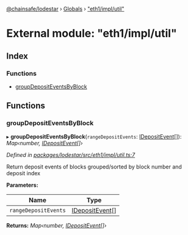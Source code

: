 [@chainsafe/lodestar](../README.md) › [Globals](../globals.md) › ["eth1/impl/util"](_eth1_impl_util_.md)

# External module: "eth1/impl/util"

## Index

### Functions

* [groupDepositEventsByBlock](_eth1_impl_util_.md#groupdepositeventsbyblock)

## Functions

###  groupDepositEventsByBlock

▸ **groupDepositEventsByBlock**(`rangeDepositEvents`: [IDepositEvent](../interfaces/_eth1_interface_.idepositevent.md)[]): *Map‹number, [IDepositEvent](../interfaces/_eth1_interface_.idepositevent.md)[]›*

*Defined in [packages/lodestar/src/eth1/impl/util.ts:7](https://github.com/ChainSafe/lodestar/blob/08fb27fc7/packages/lodestar/src/eth1/impl/util.ts#L7)*

Return deposit events of blocks grouped/sorted by block number and deposit index

**Parameters:**

Name | Type |
------ | ------ |
`rangeDepositEvents` | [IDepositEvent](../interfaces/_eth1_interface_.idepositevent.md)[] |

**Returns:** *Map‹number, [IDepositEvent](../interfaces/_eth1_interface_.idepositevent.md)[]›*
